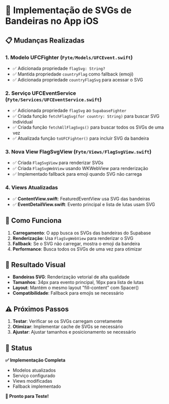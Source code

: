 # 🎯 Implementação de SVGs de Bandeiras no App iOS

## 📋 Mudanças Realizadas

### 1. **Modelo UFCFighter** (`Fyte/Models/UFCEvent.swift`)
- ✅ Adicionada propriedade `flagSvg: String?`
- ✅ Mantida propriedade `countryFlag` como fallback (emoji)
- ✅ Adicionada propriedade `countryFlagSvg` para acessar o SVG

### 2. **Serviço UFCEventService** (`Fyte/Services/UFCEventService.swift`)
- ✅ Adicionada propriedade `flagSvg` ao `SupabaseFighter`
- ✅ Criada função `fetchFlagSvg(for country: String)` para buscar SVG individual
- ✅ Criada função `fetchAllFlagSvgs()` para buscar todos os SVGs de uma vez
- ✅ Atualizada função `toUFCFighter()` para incluir SVG da bandeira

### 3. **Nova View FlagSvgView** (`Fyte/Views/FlagSvgView.swift`)
- ✅ Criada `FlagSvgView` para renderizar SVGs
- ✅ Criada `FlagSvgWebView` usando WKWebView para renderização
- ✅ Implementado fallback para emoji quando SVG não carrega

### 4. **Views Atualizadas**
- ✅ **ContentView.swift**: FeaturedEventView usa SVG das bandeiras
- ✅ **EventDetailView.swift**: Evento principal e lista de lutas usam SVG

## 🔄 Como Funciona

1. **Carregamento**: O app busca os SVGs das bandeiras do Supabase
2. **Renderização**: Usa `FlagSvgWebView` para renderizar o SVG
3. **Fallback**: Se o SVG não carregar, mostra o emoji da bandeira
4. **Performance**: Busca todos os SVGs de uma vez para otimizar

## 🎨 Resultado Visual

- **Bandeiras SVG**: Renderização vetorial de alta qualidade
- **Tamanhos**: 34px para evento principal, 16px para lista de lutas
- **Layout**: Mantém o mesmo layout "fill-content" com Spacer()
- **Compatibilidade**: Fallback para emojis se necessário

## ⚠️ Próximos Passos

1. **Testar**: Verificar se os SVGs carregam corretamente
2. **Otimizar**: Implementar cache de SVGs se necessário
3. **Ajustar**: Ajustar tamanhos e posicionamento se necessário

## 🚀 Status

**✅ Implementação Completa**
- Modelos atualizados
- Serviço configurado
- Views modificadas
- Fallback implementado

**🎯 Pronto para Teste!** 
